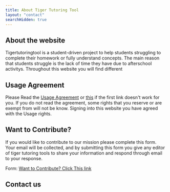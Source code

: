 ```yaml
---
title: About Tiger Tutoring Tool
layout: "contact"
searchHidden: true
---
```

## About the website
Tigertutoringtool is a student-driven project to help students struggling to complete their homework or fully understand concepts. The main reason that students struggle is the lack of time they have due to afterschool activitys. Throughout this website you will find different 
## Usage Agreement 

Please Read the [Usage Agreement](https://docs.google.com/document/d/e/2PACX-1vSadPd7q2hQDm4ubnzf3d4kXi-2Pd3fb8PHhBM3T0VPAdfvKwqBbGirPa7QGWqWLrfNeHivJBn_lFDw/pub) or [this](https://docs.google.com/document/d/e/2PACX-1vToZvIlueCGh33xO8hvvFyQE8yhWwVMlxgo9fA2bszhzamU94Eq-R2AFXRDPPcutpPrHTmIWLaB-ISm/pub) if the first link doesn't work for you. If you do not read the agreement, some rights that you reserve or are exempt from will not be know. Signing into this website you have agreed with the Usage rights. 

## Want to Contribute? 

If you would like to contribute to our mission please complete this form. Your email will be collected, and by submitting this form you give any editor of tiger tutoring tools to share your information and respond through email to your response. 

Form: [Want to Contribute? Click This link](https://docs.google.com/forms/d/e/1FAIpQLSfw4bWwz_1NlxlB6-EjcmT4Rc5UwEKvpC8GNRn4oELUJ-FMxg/viewform?usp=sf_link)

## Contact us